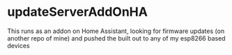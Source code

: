 # updateServerAddOnHA

This runs as an addon on Home Assistant, looking for firmware updates 
(on another repo of mine) and pushed the built out to any of my esp8266
based devices

